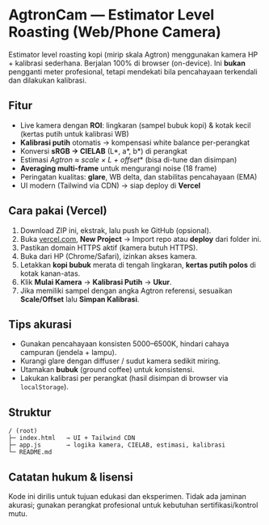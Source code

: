 # AgtronCam — Estimator Level Roasting (Web/Phone Camera)

Estimator level roasting kopi (mirip skala Agtron) menggunakan kamera HP + kalibrasi sederhana. Berjalan 100% di browser (on-device). Ini **bukan** pengganti meter profesional, tetapi mendekati bila pencahayaan terkendali dan dilakukan kalibrasi.

## Fitur
- Live kamera dengan **ROI**: lingkaran (sampel bubuk kopi) & kotak kecil (kertas putih untuk kalibrasi WB)
- **Kalibrasi putih** otomatis → kompensasi white balance per-perangkat
- Konversi **sRGB → CIELAB** (L*, a*, b*) di perangkat
- Estimasi **Agtron ≈ scale × L* + offset** (bisa di-tune dan disimpan)
- **Averaging multi-frame** untuk mengurangi noise (18 frame)
- Peringatan kualitas: **glare**, WB delta, dan stabilitas pencahayaan (EMA)
- UI modern (Tailwind via CDN) → siap deploy di **Vercel**

## Cara pakai (Vercel)
1. Download ZIP ini, ekstrak, lalu push ke GitHub (opsional).
2. Buka [vercel.com](https://vercel.com), **New Project** → Import repo atau **deploy** dari folder ini.
3. Pastikan domain HTTPS aktif (kamera butuh HTTPS).
4. Buka dari HP (Chrome/Safari), izinkan akses kamera.
5. Letakkan **kopi bubuk** merata di tengah lingkaran, **kertas putih polos** di kotak kanan-atas.
6. Klik **Mulai Kamera** → **Kalibrasi Putih** → **Ukur**.
7. Jika memiliki sampel dengan angka Agtron referensi, sesuaikan **Scale/Offset** lalu **Simpan Kalibrasi**.

## Tips akurasi
- Gunakan pencahayaan konsisten 5000–6500K, hindari cahaya campuran (jendela + lampu).
- Kurangi glare dengan diffuser / sudut kamera sedikit miring.
- Utamakan **bubuk** (ground coffee) untuk konsistensi.
- Lakukan kalibrasi per perangkat (hasil disimpan di browser via `localStorage`).

## Struktur
```
/ (root)
├─ index.html   → UI + Tailwind CDN
├─ app.js       → logika kamera, CIELAB, estimasi, kalibrasi
└─ README.md
```

## Catatan hukum & lisensi
Kode ini dirilis untuk tujuan edukasi dan eksperimen. Tidak ada jaminan akurasi; gunakan perangkat profesional untuk kebutuhan sertifikasi/kontrol mutu.
